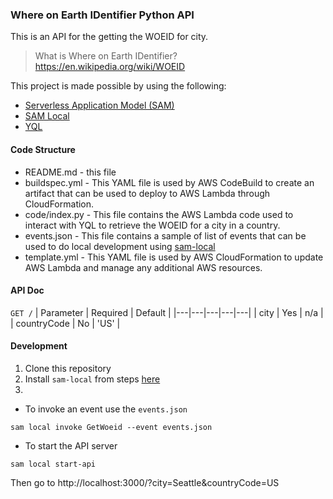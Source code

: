 ### Where on Earth IDentifier Python API


This is an API for the getting the WOEID for city. 

> What is Where on Earth IDentifier?
> https://en.wikipedia.org/wiki/WOEID

This project is made possible by using the following:
* [Serverless Application Model (SAM)](https://github.com/awslabs/serverless-application-model/)
* [SAM Local](https://github.com/awslabs/aws-sam-local)
* [YQL](https://developer.yahoo.com/yql/)

#### Code Structure
* README.md - this file
* buildspec.yml - This YAML file is used by AWS CodeBuild to create an artifact
  that can be used to deploy to AWS Lambda through CloudFormation.
* code/index.py - This file contains the AWS Lambda code used to interact with YQL to retrieve the WOEID for a city in a  country.
* events.json -  This file contains a sample of list of events that can be used to do local development using [sam-local](https://github.com/awslabs/aws-sam-local)
* template.yml - This YAML file is used by AWS CloudFormation to update AWS Lambda
  and manage any additional AWS resources.

#### API Doc
`GET /`
| Parameter  | Required  | Default  |
|---|---|---|---|---|
| city  | Yes  | n/a  |
| countryCode  | No  | 'US'  |


#### Development
1. Clone this repository
2. Install `sam-local` from steps [here](https://github.com/awslabs/aws-sam-local#installation)
3.
* To invoke an event use the `events.json`
```
sam local invoke GetWoeid --event events.json
```
* To start the API server
```
sam local start-api
```
Then go to http://localhost:3000/?city=Seattle&countryCode=US
